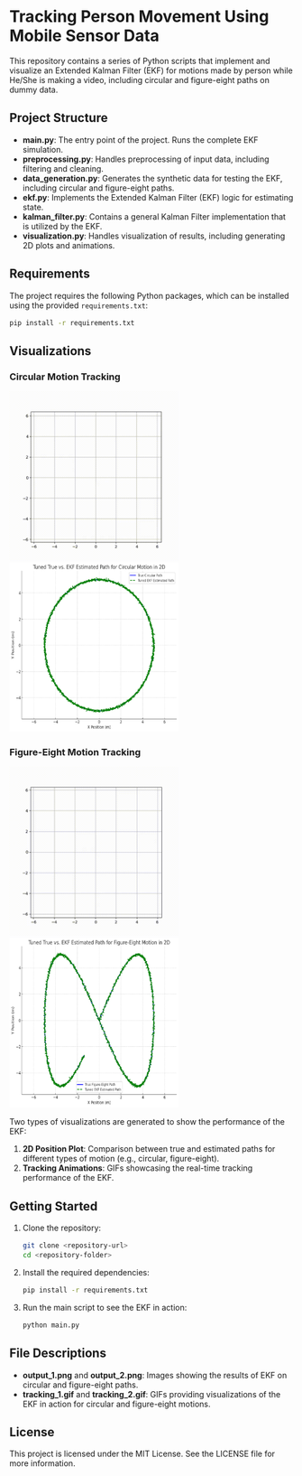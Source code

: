 
# Tracking Person Movement Using Mobile Sensor Data

This repository contains a series of Python scripts that implement and visualize an Extended Kalman Filter (EKF) for motions made by person while He/She is making a video, including circular and figure-eight paths on dummy data.

## Project Structure

- **main.py**: The entry point of the project. Runs the complete EKF simulation.
- **preprocessing.py**: Handles preprocessing of input data, including filtering and cleaning.
- **data_generation.py**: Generates the synthetic data for testing the EKF, including circular and figure-eight paths.
- **ekf.py**: Implements the Extended Kalman Filter (EKF) logic for estimating state.
- **kalman_filter.py**: Contains a general Kalman Filter implementation that is utilized by the EKF.
- **visualization.py**: Handles visualization of results, including generating 2D plots and animations.

## Requirements

The project requires the following Python packages, which can be installed using the provided `requirements.txt`:

```bash
pip install -r requirements.txt
```

## Visualizations
### Circular Motion Tracking

<img src="tracking_1.gif" width="300" height="300"/> <img src="output_1.png" width="300" height="300"/>

### Figure-Eight Motion Tracking

<img src="tracking_2.gif" width="300" height="300"/> <img src="output_2.png" width="300" height="300"/>

Two types of visualizations are generated to show the performance of the EKF:
1. **2D Position Plot**: Comparison between true and estimated paths for different types of motion (e.g., circular, figure-eight).
2. **Tracking Animations**: GIFs showcasing the real-time tracking performance of the EKF.

## Getting Started

1. Clone the repository:

   ```bash
   git clone <repository-url>
   cd <repository-folder>
   ```

2. Install the required dependencies:

   ```bash
   pip install -r requirements.txt
   ```

3. Run the main script to see the EKF in action:

   ```bash
   python main.py
   ```

## File Descriptions

- **output_1.png** and **output_2.png**: Images showing the results of EKF on circular and figure-eight paths.
- **tracking_1.gif** and **tracking_2.gif**: GIFs providing visualizations of the EKF in action for circular and figure-eight motions.

## License

This project is licensed under the MIT License. See the LICENSE file for more information.
